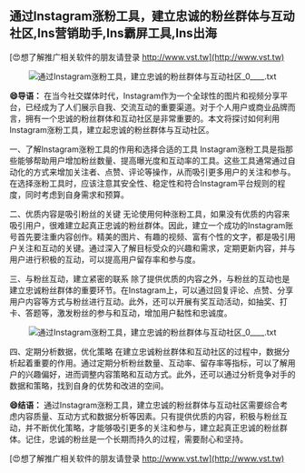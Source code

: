 ## **通过Instagram涨粉工具，建立忠诚的粉丝群体与互动社区,Ins营销助手,Ins霸屏工具,Ins出海**

[😍想了解推广相关软件的朋友请登录 http://www.vst.tw](http://www.vst.tw)

 <center><img src="https://vst.tw/MP4/tuiguang/png/4.png" alt="通过Instagram涨粉工具，建立忠诚的粉丝群体与互动社区_0____.txt"></center>

**😄导语：**
在当今社交媒体时代，Instagram作为一个全球性的图片和视频分享平台，已经成为了人们展示自我、交流互动的重要渠道。对于个人用户或商业品牌而言，拥有一个忠诚的粉丝群体和互动社区是非常重要的。本文将探讨如何利用Instagram涨粉工具，建立起忠诚的粉丝群体与互动社区。

一、了解Instagram涨粉工具的作用和选择合适的工具
Instagram涨粉工具是指那些能够帮助用户增加粉丝数量、提高曝光度和互动率的工具。这些工具通常通过自动化的方式来增加关注者、点赞、评论等操作，从而吸引更多用户的关注和参与。在选择涨粉工具时，应该注意其安全性、稳定性和符合Instagram平台规则的程度，同时考虑到自身需求和预算。

二、优质内容是吸引粉丝的关键
无论使用何种涨粉工具，如果没有优质的内容来吸引用户，很难建立起真正忠诚的粉丝群体。因此，建立一个成功的Instagram账号首先要注重内容创作。精美的图片、有趣的视频、富有个性的文字，都是吸引用户关注和互动的关键。通过深入了解目标受众的兴趣和需求，定期更新内容，并与用户进行积极的互动，可以提高用户留存率和参与度。

三、与粉丝互动，建立紧密的联系
除了提供优质的内容之外，与粉丝的互动也是建立忠诚粉丝群体的重要环节。在Instagram上，可以通过回复评论、点赞、分享用户内容等方式与粉丝进行互动。此外，还可以开展有奖互动活动，如抽奖、打卡、答题等，激发粉丝的参与和互动，增加用户黏性和忠诚度。

 <center><img src="https://vst.tw/MP4/tuiguang/png/5.png" alt="通过Instagram涨粉工具，建立忠诚的粉丝群体与互动社区_0____.txt"></center>

四、定期分析数据，优化策略
在建立忠诚粉丝群体和互动社区的过程中，数据分析起着重要的作用。通过定期分析粉丝数量、互动率、留存率等指标，可以了解用户的兴趣偏好，进而调整内容策略和互动方式。此外，还可以通过分析竞争对手的数据和策略，找到自身的优势和改进的空间。

**😄结语：**
通过Instagram涨粉工具，建立忠诚的粉丝群体与互动社区需要综合考虑内容质量、互动方式和数据分析等因素。只有提供优质的内容，积极与粉丝互动，并不断优化策略，才能够吸引更多的关注和参与，建立起真正忠诚的粉丝群体。记住，忠诚的粉丝是一个长期而持久的过程，需要耐心和坚持。

[😍想了解推广相关软件的朋友请登录 http://www.vst.tw](http://www.vst.tw)



